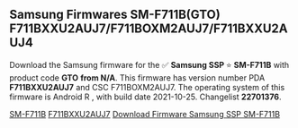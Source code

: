 <h2>Samsung Firmwares SM-F711B(GTO) F711BXXU2AUJ7/F711BOXM2AUJ7/F711BXXU2AUJ4</h2>
Download the Samsung firmware for the ✅ <strong>Samsung SSP </strong> ⭐ <strong>SM-F711B</strong> with product code <strong>GTO</strong> <strong> from N/A</strong>. This firmware has version number PDA <strong>F711BXXU2AUJ7</strong> and CSC F711BOXM2AUJ7. The operating system of this firmware is Android R , with build date 2021-10-25. Changelist <strong>22701376</strong>.


[SM-F711B](https://samfirm.shop/samsung/model/SM-F711B)
[F711BXXU2AUJ7](https://samfirm.shop/samsung/pda/F711BXXU2AUJ7)
[Download Firmware Samsung SSP SM-F711B](https://samfirm.shop/samsung/firmware/468158)
